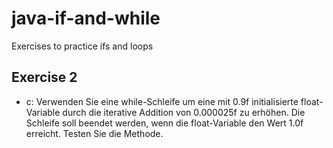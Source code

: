 # java-if-and-while
Exercises to practice ifs and loops

## Exercise 2
- c: Verwenden Sie eine while-Schleife um eine mit 0.9f initialisierte float-Variable durch die iterative Addition von 0.000025f zu erhöhen. Die Schleife soll beendet werden, wenn die float-Variable den Wert 1.0f erreicht. Testen Sie die Methode.
